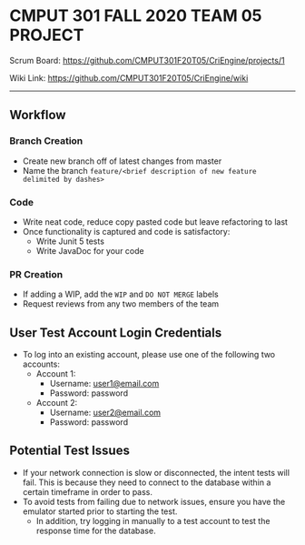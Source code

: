 # CMPUT 301 FALL 2020 TEAM 05 PROJECT

Scrum Board: https://github.com/CMPUT301F20T05/CriEngine/projects/1

Wiki Link: https://github.com/CMPUT301F20T05/CriEngine/wiki

----

## Workflow
### Branch Creation
- Create new branch off of latest changes from master
- Name the branch `feature/<brief description of new feature delimited by dashes>`

### Code
- Write neat code, reduce copy pasted code but leave refactoring to last
- Once functionality is captured and code is satisfactory:
  - Write Junit 5 tests
  - Write JavaDoc for your code

### PR Creation
- If adding a WIP, add the `WIP` and `DO NOT MERGE` labels
- Request reviews from any two members of the team

## User Test Account Login Credentials
- To log into an existing account, please use one of the following two accounts:
  - Account 1:
    - Username: user1@email.com
    - Password: password
  - Account 2:
    - Username: user2@email.com
    - Password: password
    
## Potential Test Issues
- If your network connection is slow or disconnected, the intent tests will fail. This is because they need to connect to the database within a certain timeframe in order to pass.
- To avoid tests from failing due to network issues, ensure you have the emulator started prior to starting the test.
  - In addition, try logging in manually to a test account to test the response time for the database.
